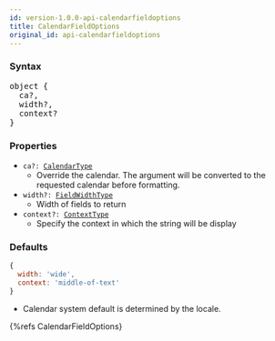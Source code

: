 ```yaml
---
id: version-1.0.0-api-calendarfieldoptions
title: CalendarFieldOptions
original_id: api-calendarfieldoptions
---
```


### Syntax

<pre class="syntax">
object {
  ca?,
  width?,
  context?
}
</pre>

### Properties

  - <code class="def">ca?: <span>[CalendarType](api-calendartype.html)</span></code>
    - Override the calendar. The argument will be converted to the requested calendar before formatting.
  - <code class="def">width?: <span>[FieldWidthType](api-fieldwidthtype.html)</span></code>
    - Width of fields to return
  - <code class="def">context?: <span>[ContextType](api-contexttype.html)</span></code>
    - Specify the context in which the string will be display

### Defaults

```javascript
{
  width: 'wide',
  context: 'middle-of-text'
}
```

* Calendar system default is determined by the locale.

{%refs CalendarFieldOptions}